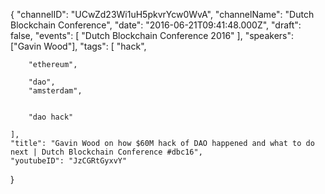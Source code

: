 {
    "channelID": "UCwZd23Wi1uH5pkvrYcw0WvA",
    "channelName": "Dutch Blockchain Conference",
    "date": "2016-06-21T09:41:48.000Z",
    "draft": false,
    "events": [
        "Dutch Blockchain Conference 2016"
    ],
    "speakers": ["Gavin Wood"],
    "tags": [
        "hack",

        "ethereum",

        "dao",
        "amsterdam",


        "dao hack"

    ],
    "title": "Gavin Wood on how $60M hack of DAO happened and what to do next | Dutch Blockchain Conference #dbc16",
    "youtubeID": "JzCGRtGyxvY"
}
